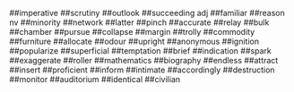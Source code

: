 ##imperative
##scrutiny
##outlook
##succeeding adj
##familiar
##reason nv
##minority
##network
##latter
##pinch
##accurate
##relay
##bulk
##chamber
##pursue
##collapse
##margin
##trolly
##commodity
##furniture
##allocate
##odour
##upright
##anonymous
##ignition
##popularize
##superficial
##temptation
##brief
##indication
##spark
##exaggerate
##roller
##mathematics
##biography
##endless
##attract
##insert
##proficient
##inform
##intimate
##accordingly
##destruction
##monitor
##auditorium
##identical
##civilian
